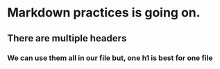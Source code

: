 # Markdown practices is going on.

## There are multiple headers

### We can use them all in our file but, one h1 is best for one file
